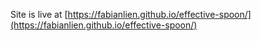 Site is live at [https://fabianlien.github.io/effective-spoon/](https://fabianlien.github.io/effective-spoon/)
